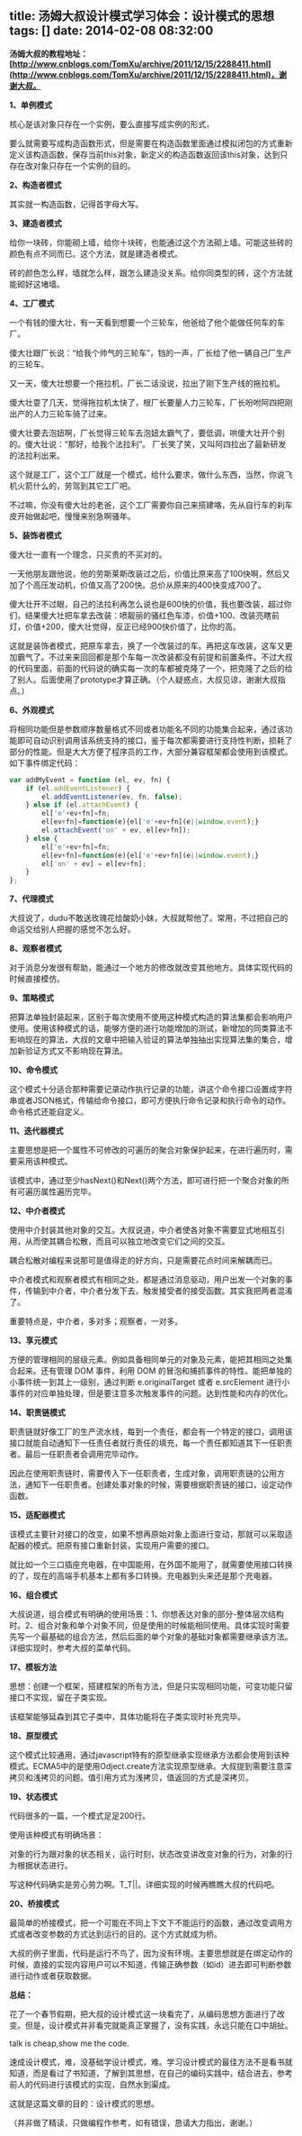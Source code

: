 title: 汤姆大叔设计模式学习体会：设计模式的思想
tags: []
date: 2014-02-08 08:32:00
---

**汤姆大叔的教程地址：[http://www.cnblogs.com/TomXu/archive/2011/12/15/2288411.html](http://www.cnblogs.com/TomXu/archive/2011/12/15/2288411.html)，谢谢大叔。**

**1、单例模式**

核心是该对象只存在一个实例，要么直接写成实例的形式，

要么就需要写成构造函数形式，但是需要在构造函数里面通过模拟闭包的方式重新定义该构造函数，保存当前this对象，新定义的构造函数返回该this对象，达到只存在改对象只存在一个实例的目的。
<!--more-->
**2、构造者模式**

其实就一构造函数，记得首字母大写。

**3、建造者模式**

给你一块砖，你能砌上墙，给你十块砖，也能通过这个方法砌上墙。可能这些砖的颜色有点不同而已。这个方法，就是建造者模式。

砖的颜色怎么样，墙就怎么样，跟怎么建造没关系。给你同类型的砖，这个方法就能砌好这堵墙。

**4、工厂模式**

一个有钱的傻大壮，有一天看到想要一个三轮车，他爸给了他个能做任何车的车厂。

傻大壮跟厂长说：“给我个帅气的三轮车”，铛的一声，厂长给了他一辆自己厂生产的三轮车。

又一天，傻大壮想要一个拖拉机，厂长二话没说，拉出了刚下生产线的拖拉机。

傻大壮耍了几天，觉得拖拉机太快了，根厂长要量人力三轮车，厂长吩咐阿四把刚出产的人力三轮车骑了过来。

傻大壮要去泡妞啊，厂长觉得三轮车去泡妞太霸气了，要低调，哄傻大壮开个别的。傻大壮说：“那好，给我个法拉利”。 厂长笑了笑，又叫阿四拉出了最新研发的法拉利出来。

这个就是工厂，这个工厂就是一个模式，给什么要求，做什么东西，当然，你说飞机火箭什么的，劳驾到其它工厂吧。

不过嘛，你没有傻大壮的老爸，这个工厂需要你自己来搭建咯，先从自行车的刹车皮开始做起吧，慢慢来别急啊骚年。

**5、装饰者模式**

傻大壮一直有一个理念，只买贵的不买对的。

一天他朋友跟他说，他的劳斯莱斯改装过之后，价值比原来高了100快啊，然后又加了个高压发动机，价值又高了200快。总价从原来的400快变成700了。

傻大壮开不过眼，自己的法拉利再怎么说也是600快的价值，我也要改装，超过你们，结果傻大壮把车拿去改装：喷靓丽的骚红色车漆，价值+100、改装亮瞎前灯，价值+200，傻大壮觉得，反正已经900快价值了，比你的高。

这就是装饰者模式，把原车拿去，换了一个改装过的车。再把这车改装，这车又更加霸气了。不过来来回回都是那个车每一次改装都没有前提和前置条件。不过大叔的代码里面，前面的代码说的确实每一次的车都被克隆了一个，把克隆了之后的给了别人。后面使用了prototype才算正确。（个人疑惑点，大叔见谅，谢谢大叔指点。）

**6、外观模式**

将相同功能但是参数顺序数量格式不同或者功能名不同的功能集合起来，通过该功能即可自动识别调用该系统支持的接口，鉴于每次都需要进行支持性判断，损耗了部分的性能。但是大大方便了程序员的工作，大部分兼容框架都会使用到该模式。如下事件绑定代码：

```javascript
var addMyEvent = function (el, ev, fn) {
    if (el.addEventListener) {
        el.addEventListener(ev, fn, false);
    } else if (el.attachEvent) {
        el['e'+ev+fn]=fn;
        el[ev+fn]=function(e){el['e'+ev+fn](e||window.event);}
        el.attachEvent('on' + ev, el[ev+fn]);
    } else {
        el['e'+ev+fn]=fn;
        el[ev+fn]=function(e){el['e'+ev+fn](e||window.event);}
        el['on' + ev] = el[ev+fn];
    }
}; 
```

**7、代理模式**

大叔说了，dudu不敢送玫瑰花给酸奶小妹，大叔就帮他了。常用，不过把自己的命运交给别人把握的感觉不怎么好。

**8、观察者模式**

对于消息分发很有帮助，能通过一个地方的修改就改变其他地方。具体实现代码的时候直接模仿。

**9、策略模式**

把算法单独封装起来，区别于每次使用不使用这种模式构造的算法集都会影响用户使用。使用该种模式的话，能够方便的进行功能增加的测试，新增加的同类算法不影响现在的算法，大叔的文章中把输入验证的算法单独抽出实现算法集的集合，增加新验证方式又不影响现在算法。

**10、命令模式**

这个模式十分适合那种需要记录动作执行记录的功能，讲这个命令接口设置成字符串或者JSON格式，传输给命令接口，即可方便执行命令记录和执行命令的动作。命令格式还能自定义。

**11、迭代器模式**

主要思想是把一个属性不可修改的可遍历的聚合对象保护起来，在进行遍历时，需要采用该种模式。

该模式中，通过至少hasNext()和Next()两个方法，即可进行把一个聚合对象的所有可遍历属性遍历完毕。

**12、中介者模式**

使用中介封装其他对象的交互。大叔说道，中介者使各对象不需要显式地相互引用，从而使其耦合松散，而且可以独立地改变它们之间的交互。

耦合松散对编程来说那可是值得走的好方向，只是需要花点时间来解耦而已。

中介者模式和观察者模式有相同之处，都是通过消息驱动，用户出发一个对象的事件，传输到中介者，中介者分发下去，触发接受者的接受函数。其实我把两者混淆了。

重要特点是，中介者，多对多；观察者，一对多。

**13、享元模式**

方便的管理相同的层级元素。例如具备相同单元的对象及元素，能把其相同之处集合起来。还有管理 DOM 事件，利用 DOM 的冒泡和捕抓事件的特性。能把单独的小事件统一到其上一级别，通过判断 e.originalTarget 或者 e.srcElement 进行小事件的对应单独处理，但是要注意多次触发事件的问题。达到性能和内存的优化。

**14、职责链模式**

职责链就好像工厂的生产流水线，每到一个责任，都会有一个特定的接口，调用该接口就能自动通知下一任责任者就行责任的填充，每一个责任都知道其下一任职责者。最后一任职责者会调用完毕动作。

因此在使用职责链时，需要传入下一任职责者，生成对象，调用职责链的公用方法，通知下一任职责者。创建处事对象的时候，需要根据职责链的接口，设定动作函数。

**15、适配器模式**

该模式主要针对接口的改变，如果不想再原始对象上面进行变动，那就可以采取适配器的模式。把原有接口重新封装，实现用户需要的接口。

就比如一个三口插座充电器，在中国能用，在外国不能用了，就需要使用接口转换的了，现在的高端手机基本上都有多口转换。充电器到头来还是那个充电器。

**16、组合模式**

大叔说道，组合模式有明确的使用场景：1、你想表达对象的部分-整体层次结构时。2、组合对象和单个对象不同，但是使用的时候能相同使用。具体实现时需要先写一个最基础的组合方法，然后后面的单个对象的基础对象都需要继承该方法。详细实现时，参考大叔的菜单代码。

**17、模板方法**

思想：创建一个框架，搭建框架的所有方法，但是只实现相同功能，可变功能只留接口不实现，留在子类实现。

该框架能够延森到其它子类中，具体功能将在子类实现时补充完毕。

**18、原型模式**

这个模式比较通用，通过javascript特有的原型继承实现继承方法都会使用到该种模式。ECMA5中的是使用Odject.create方法实现原型继承。大叔提到需要注意深拷贝和浅拷贝的问题。值引用方式为浅拷贝，值返回的方式是深拷贝。

**19、状态模式**

代码很多的一篇，一个模式足足200行。

使用该种模式有明确场景：

对象的行为跟对象的状态相关，运行时刻，状态改变讲改变对象的行为，对象的行为根据状态进行。

写这种代码确实是劳心劳力啊。T_T||。详细实现的时候再瞧瞧大叔的代码吧。

**20、桥接模式**

最简单的桥接模式，把一个可能在不同上下文下不能运行的函数，通过改变调用方式或者改变参数的方式达到运行的目的。这个方式就成为桥。

大叔的例子里面，代码是运行不鸟了，因为没有环境。主要思想就是在绑定动作的时候，直接的实现内容用户可以不知道，传输正确参数（如id）进去即可判断参数进行动作或者获取数据。



**总结：**

花了一个春节假期，把大叔的设计模式这一块看完了，从编码思想方面进行了改变。但是，设计模式并非看完就能真正掌握了，没有实践，永远只能在口中胡扯。

talk is cheap,show me the code.

速成设计模式，难，没基础学设计模式，难。学习设计模式的最佳方法不是看书就知道，而是看过了书知道，了解到其思想，在自己的编码实践中，结合进去，参考前人的代码进行该模式的实现，自然水到渠成。

这就是这篇文章的目的：设计模式的思想。

（并非做了精读，只做编程作参考，如有错误，恳请大力指出，谢谢。）